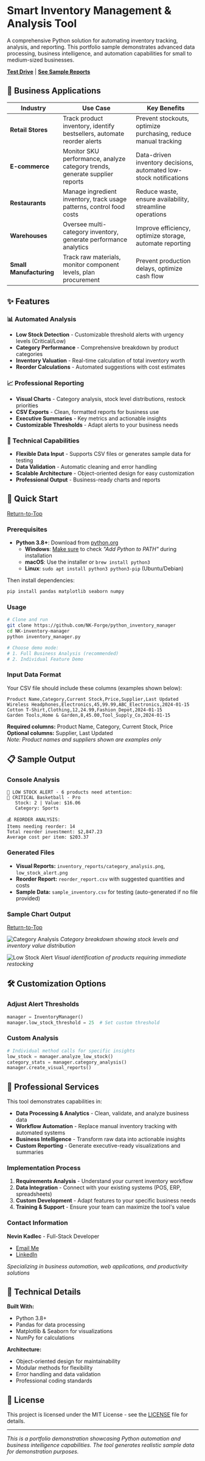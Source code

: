 # Smart Inventory Management & Analysis Tool

A comprehensive Python solution for automating inventory tracking, analysis, and reporting. This portfolio sample demonstrates advanced data processing, business intelligence, and automation capabilities for small to medium-sized businesses.

**[Test Drive](#-quick-start)** | **[See Sample Reports](#-sample-output)**

## 🎯 Business Applications

| Industry                | Use Case                                                                    | Key Benefits                                                       |
| ----------------------- | --------------------------------------------------------------------------- | ------------------------------------------------------------------ |
| **Retail Stores**       | Track product inventory, identify bestsellers, automate reorder alerts      | Prevent stockouts, optimize purchasing, reduce manual tracking     |
| **E-commerce**          | Monitor SKU performance, analyze category trends, generate supplier reports | Data-driven inventory decisions, automated low-stock notifications |
| **Restaurants**         | Manage ingredient inventory, track usage patterns, control food costs       | Reduce waste, ensure availability, streamline operations           |
| **Warehouses**          | Oversee multi-category inventory, generate performance analytics            | Improve efficiency, optimize storage, automate reporting           |
| **Small Manufacturing** | Track raw materials, monitor component levels, plan procurement             | Prevent production delays, optimize cash flow                      |

## ✨ Features

### 📊 Automated Analysis

- **Low Stock Detection** - Customizable threshold alerts with urgency levels (Critical/Low)
- **Category Performance** - Comprehensive breakdown by product categories
- **Inventory Valuation** - Real-time calculation of total inventory worth
- **Reorder Calculations** - Automated suggestions with cost estimates

### 📈 Professional Reporting

- **Visual Charts** - Category analysis, stock level distributions, restock priorities
- **CSV Exports** - Clean, formatted reports for business use
- **Executive Summaries** - Key metrics and actionable insights
- **Customizable Thresholds** - Adapt alerts to your business needs

### 🔧 Technical Capabilities

- **Flexible Data Input** - Supports CSV files or generates sample data for testing
- **Data Validation** - Automatic cleaning and error handling
- **Scalable Architecture** - Object-oriented design for easy customization
- **Professional Output** - Business-ready charts and reports

## 🚀 Quick Start
[Return-to-Top](#-Smart-Inventory-Management-&-Analysis-Tool)

### Prerequisites

- **Python 3.8+**: Download from [python.org](https://www.python.org/downloads/)
  - **Windows**: <u>Make sure</u> to check *"Add Python to PATH"* during installation
  - **macOS**: Use the installer or `brew install python3`
  - **Linux**: `sudo apt install python3 python3-pip` (Ubuntu/Debian)

Then install dependencies:

```bash
pip install pandas matplotlib seaborn numpy
```

### Usage

```bash
# Clone and run
git clone https://github.com/NK-Forge/python_inventory_manager
cd NK-inventory-manager
python inventory_manager.py

# Choose demo mode:
# 1. Full Business Analysis (recommended)
# 2. Individual Feature Demo
```

### Input Data Format

Your CSV file should include these columns (examples shown below):

```csv
Product Name,Category,Current Stock,Price,Supplier,Last Updated
Wireless Headphones,Electronics,45,99.99,ABC_Electronics,2024-01-15
Cotton T-Shirt,Clothing,12,24.99,Fashion_Depot,2024-01-15
Garden Tools,Home & Garden,8,45.00,Tool_Supply_Co,2024-01-15
```

**Required columns:** Product Name, Category, Current Stock, Price  
**Optional columns:** Supplier, Last Updated  
_Note: Product names and suppliers shown are examples only_

## 📋 Sample Output

### Console Analysis

```
🚨 LOW STOCK ALERT - 6 products need attention:
🔴 CRITICAL Basketball - Pro
   Stock: 2 | Value: $16.06
   Category: Sports

💰 REORDER ANALYSIS:
Items needing reorder: 14
Total reorder investment: $2,847.23
Average cost per item: $203.37
```

### Generated Files

- **Visual Reports:** `inventory_reports/category_analysis.png`, `low_stock_alert.png`
- **Reorder Report:** `reorder_report.csv` with suggested quantities and costs
- **Sample Data:** `sample_inventory.csv` for testing (auto-generated if no file provided)

### Sample Chart Output
[Return-to-Top](#-Smart-Inventory-Management-&-Analysis-Tool)

![Category Analysis](inventory_reports/category_analysis.png)
_Category breakdown showing stock levels and inventory value distribution_

![Low Stock Alert](inventory_reports/low_stock_alert.png)
_Visual identification of products requiring immediate restocking_

## 🛠️ Customization Options

### Adjust Alert Thresholds

```python
manager = InventoryManager()
manager.low_stock_threshold = 25  # Set custom threshold
```

### Custom Analysis

```python
# Individual method calls for specific insights
low_stock = manager.analyze_low_stock()
category_stats = manager.category_analysis()
manager.create_visual_reports()
```

## 💼 Professional Services

This tool demonstrates capabilities in:

- **Data Processing & Analytics** - Clean, validate, and analyze business data
- **Workflow Automation** - Replace manual inventory tracking with automated systems
- **Business Intelligence** - Transform raw data into actionable insights
- **Custom Reporting** - Generate executive-ready visualizations and summaries

### Implementation Process

1. **Requirements Analysis** - Understand your current inventory workflow
2. **Data Integration** - Connect with your existing systems (POS, ERP, spreadsheets)
3. **Custom Development** - Adapt features to your specific business needs
4. **Training & Support** - Ensure your team can maximize the tool's value

### Contact Information

**Nevin Kadlec** - Full-Stack Developer

- [Email Me](mailto:dev@NK-Forge.com)
- [LinkedIn](https://www.linkedin.com/in/nevin-kadlec/)
<!--- [Portfolio Projects](TODO)np-->

_Specializing in business automation, web applications, and productivity solutions_

## 🔧 Technical Details

**Built With:**

- Python 3.8+
- Pandas for data processing
- Matplotlib & Seaborn for visualizations
- NumPy for calculations

**Architecture:**

- Object-oriented design for maintainability
- Modular methods for flexibility
- Error handling and data validation
- Professional coding standards

## 📄 License

This project is licensed under the MIT License - see the [LICENSE](https://github.com/NK-Forge/NK_inventory_manager/blob/main/LICENCE) file for details.

---

_This is a portfolio demonstration showcasing Python automation and business intelligence capabilities. The tool generates realistic sample data for demonstration purposes._
